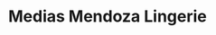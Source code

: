 ---
title: "Medias Mendoza Lingerie"
url: /ciudad-autonoma-de-buenos-aires/medias-mendoza-lingerie/
shop: Kleidung
---